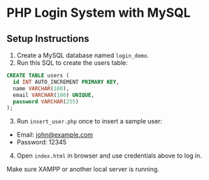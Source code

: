 # PHP Login System with MySQL

## Setup Instructions

1. Create a MySQL database named `login_demo`.
2. Run this SQL to create the users table:

```sql
CREATE TABLE users (
  id INT AUTO_INCREMENT PRIMARY KEY,
  name VARCHAR(100),
  email VARCHAR(100) UNIQUE,
  password VARCHAR(255)
);
```

3. Run `insert_user.php` once to insert a sample user:
- Email: john@example.com
- Password: 12345

4. Open `index.html` in browser and use credentials above to log in.

Make sure XAMPP or another local server is running.